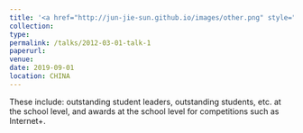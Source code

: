 ```yaml
---
title: '<a href="http://jun-jie-sun.github.io/images/other.png" style="color: teal;">6. Over ten awards in innovation contests, academic competitions, and student excellence programs</a>'
collection: 
type:
permalink: /talks/2012-03-01-talk-1
paperurl: 
venue: 
date: 2019-09-01
location: CHINA
---
```

These include: outstanding student leaders, outstanding students, etc. at the school level, and awards at the school level for competitions such as Internet+.
